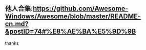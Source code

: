 他人合集:https://github.com/Awesome-Windows/Awesome/blob/master/README-cn.md?&postID=74#%E8%AE%BA%E5%9D%9B
---
 thanks
